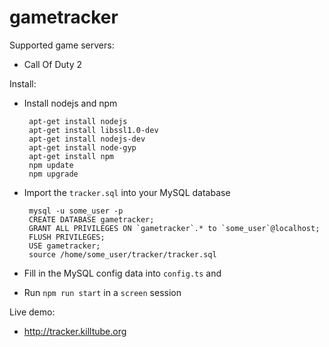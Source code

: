 # gametracker

Supported game servers:

 - Call Of Duty 2

Install:

 - Install nodejs and npm

		apt-get install nodejs
		apt-get install libssl1.0-dev
		apt-get install nodejs-dev
		apt-get install node-gyp
		apt-get install npm
		npm update
		npm upgrade

 - Import the `tracker.sql` into your MySQL database

		mysql -u some_user -p
		CREATE DATABASE gametracker;
		GRANT ALL PRIVILEGES ON `gametracker`.* to `some_user`@localhost;
		FLUSH PRIVILEGES;
		USE gametracker;
		source /home/some_user/tracker/tracker.sql

 - Fill in the MySQL config data into `config.ts` and

 - Run `npm run start` in a `screen` session

Live demo:

 - http://tracker.killtube.org
